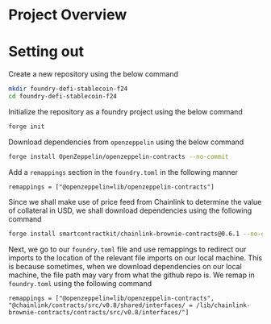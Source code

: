 # Project Overview

# Setting out
Create a new repository using the below command
```bash
mkdir foundry-defi-stablecoin-f24
cd foundry-defi-stablecoin-f24
```

Initialize the repository as a foundry project using the below command
```bash
forge init
```

Download dependencies from `openzeppelin` using the below command
```bash
forge install OpenZeppelin/openzeppelin-contracts --no-commit
```

Add a `remappings` section in the `foundry.toml` in the following manner
```
remappings = ["@openzeppelin=lib/openzeppelin-contracts"]
```

Since we shall make use of price feed from Chainlink to determine the value of collateral in USD, we shall download dependencies using the following command
```bash
forge install smartcontractkit/chainlink-brownie-contracts@0.6.1 --no-commit
```

Next, we go to our `foundry.toml` file and use remappings to redirect our imports to the location of the relevant file imports on our local machine. This is because sometimes, when we download dependencies on our local machine, the file path may vary from what the github repo is. We remap in `foundry.toml` using the following command
```
remappings = ["@openzeppelin=lib/openzeppelin-contracts",
"@chainlink/contracts/src/v0.8/shared/interfaces/ = /lib/chainlink-brownie-contracts/contracts/src/v0.8/interfaces/"]
```